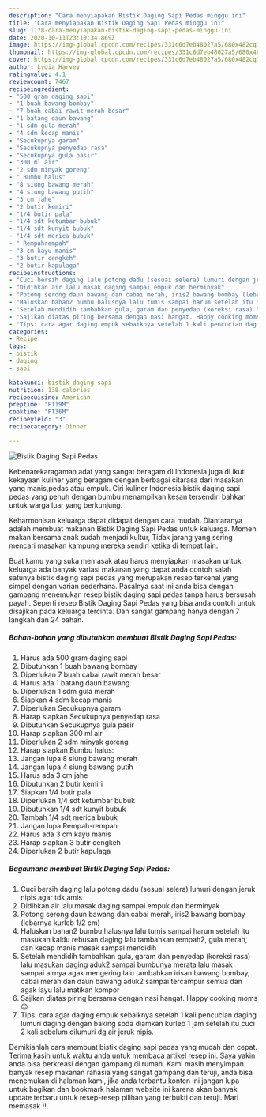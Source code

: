 ```yaml
---
description: "Cara menyiapakan Bistik Daging Sapi Pedas minggu ini"
title: "Cara menyiapakan Bistik Daging Sapi Pedas minggu ini"
slug: 1178-cara-menyiapakan-bistik-daging-sapi-pedas-minggu-ini
date: 2020-10-11T23:10:34.869Z
image: https://img-global.cpcdn.com/recipes/331c6d7eb48027a5/680x482cq70/bistik-daging-sapi-pedas-foto-resep-utama.jpg
thumbnail: https://img-global.cpcdn.com/recipes/331c6d7eb48027a5/680x482cq70/bistik-daging-sapi-pedas-foto-resep-utama.jpg
cover: https://img-global.cpcdn.com/recipes/331c6d7eb48027a5/680x482cq70/bistik-daging-sapi-pedas-foto-resep-utama.jpg
author: Lydia Harvey
ratingvalue: 4.1
reviewcount: 7467
recipeingredient:
- "500 gram daging sapi"
- "1 buah bawang bombay"
- "7 buah cabai rawit merah besar"
- "1 batang daun bawang"
- "1 sdm gula merah"
- "4 sdm kecap manis"
- "Secukupnya garam"
- "Secukupnya penyedap rasa"
- "Secukupnya gula pasir"
- "300 ml air"
- "2 sdm minyak goreng"
- " Bumbu halus"
- "8 siung bawang merah"
- "4 siung bawang putih"
- "3 cm jahe"
- "2 butir kemiri"
- "1/4 butir pala"
- "1/4 sdt ketumbar bubuk"
- "1/4 sdt kunyit bubuk"
- "1/4 sdt merica bubuk"
- " Rempahrempah"
- "3 cm kayu manis"
- "3 butir cengkeh"
- "2 butir kapulaga"
recipeinstructions:
- "Cuci bersih daging lalu potong dadu (sesuai selera) lumuri dengan jeruk nipis agar tdk amis"
- "Didihkan air lalu masak daging sampai empuk dan berminyak"
- "Potong serong daun bawang dan cabai merah, iris2 bawang bombay (lebarnya kurleb 1/2 cm)"
- "Haluskan bahan2 bumbu halusnya lalu tumis sampai harum setelah itu masukan kaldu rebusan daging lalu tambahkan rempah2, gula merah, dan kecap manis masak sampai mendidih"
- "Setelah mendidih tambahkan gula, garam dan penyedap (koreksi rasa) lalu masukan daging aduk2 sampai bumbunya merata lalu masak sampai airnya agak mengering lalu tambahkan irisan bawang bombay, cabai merah dan daun bawang aduk2 sampai tercampur semua dan agak layu lalu matikan kompor"
- "Sajikan diatas piring bersama dengan nasi hangat. Happy cooking moms 😉"
- "Tips: cara agar daging empuk sebaiknya setelah 1 kali pencucian daging lumuri daging dengan baking soda diamkan kurleb 1 jam setelah itu cuci 2 kali sebelum dilumuri dg air jeruk nipis."
categories:
- Recipe
tags:
- bistik
- daging
- sapi

katakunci: bistik daging sapi 
nutrition: 138 calories
recipecuisine: American
preptime: "PT19M"
cooktime: "PT36M"
recipeyield: "3"
recipecategory: Dinner

---
```



![Bistik Daging Sapi Pedas](https://img-global.cpcdn.com/recipes/331c6d7eb48027a5/680x482cq70/bistik-daging-sapi-pedas-foto-resep-utama.jpg)

Kebenarekaragaman adat yang sangat beragam di Indonesia juga di ikuti kekayaan kuliner yang beragam dengan berbagai citarasa dari masakan yang manis,pedas atau empuk. Ciri kuliner Indonesia bistik daging sapi pedas yang penuh dengan bumbu menampilkan kesan tersendiri bahkan untuk warga luar yang berkunjung.




Keharmonisan keluarga dapat didapat dengan cara mudah. Diantaranya adalah membuat makanan Bistik Daging Sapi Pedas untuk keluarga. Momen makan bersama anak sudah menjadi kultur, Tidak jarang yang sering mencari masakan kampung mereka sendiri ketika di tempat lain.

Buat kamu yang suka memasak atau harus menyiapkan masakan untuk keluarga ada banyak variasi makanan yang dapat anda contoh salah satunya bistik daging sapi pedas yang merupakan resep terkenal yang simpel dengan varian sederhana. Pasalnya saat ini anda bisa dengan gampang menemukan resep bistik daging sapi pedas tanpa harus bersusah payah.
Seperti resep Bistik Daging Sapi Pedas yang bisa anda contoh untuk disajikan pada keluarga tercinta. Dan sangat gampang hanya dengan 7 langkah dan 24 bahan.


<!--inarticleads1-->

##### Bahan-bahan yang dibutuhkan membuat Bistik Daging Sapi Pedas:

1. Harus ada 500 gram daging sapi
1. Dibutuhkan 1 buah bawang bombay
1. Diperlukan 7 buah cabai rawit merah besar
1. Harus ada 1 batang daun bawang
1. Diperlukan 1 sdm gula merah
1. Siapkan 4 sdm kecap manis
1. Diperlukan Secukupnya garam
1. Harap siapkan Secukupnya penyedap rasa
1. Dibutuhkan Secukupnya gula pasir
1. Harap siapkan 300 ml air
1. Diperlukan 2 sdm minyak goreng
1. Harap siapkan  Bumbu halus:
1. Jangan lupa 8 siung bawang merah
1. Jangan lupa 4 siung bawang putih
1. Harus ada 3 cm jahe
1. Dibutuhkan 2 butir kemiri
1. Siapkan 1/4 butir pala
1. Diperlukan 1/4 sdt ketumbar bubuk
1. Dibutuhkan 1/4 sdt kunyit bubuk
1. Tambah 1/4 sdt merica bubuk
1. Jangan lupa  Rempah-rempah:
1. Harus ada 3 cm kayu manis
1. Harap siapkan 3 butir cengkeh
1. Diperlukan 2 butir kapulaga




<!--inarticleads2-->

##### Bagaimana membuat  Bistik Daging Sapi Pedas:

1. Cuci bersih daging lalu potong dadu (sesuai selera) lumuri dengan jeruk nipis agar tdk amis
1. Didihkan air lalu masak daging sampai empuk dan berminyak
1. Potong serong daun bawang dan cabai merah, iris2 bawang bombay (lebarnya kurleb 1/2 cm)
1. Haluskan bahan2 bumbu halusnya lalu tumis sampai harum setelah itu masukan kaldu rebusan daging lalu tambahkan rempah2, gula merah, dan kecap manis masak sampai mendidih
1. Setelah mendidih tambahkan gula, garam dan penyedap (koreksi rasa) lalu masukan daging aduk2 sampai bumbunya merata lalu masak sampai airnya agak mengering lalu tambahkan irisan bawang bombay, cabai merah dan daun bawang aduk2 sampai tercampur semua dan agak layu lalu matikan kompor
1. Sajikan diatas piring bersama dengan nasi hangat. Happy cooking moms 😉
1. Tips: cara agar daging empuk sebaiknya setelah 1 kali pencucian daging lumuri daging dengan baking soda diamkan kurleb 1 jam setelah itu cuci 2 kali sebelum dilumuri dg air jeruk nipis.




Demikianlah cara membuat bistik daging sapi pedas yang mudah dan cepat. Terima kasih untuk waktu anda untuk membaca artikel resep ini. Saya yakin anda bisa berkreasi dengan gampang di rumah. Kami masih menyimpan banyak resep makanan rahasia yang sangat gampang dan teruji, anda bisa menemukan di halaman kami, jika anda terbantu konten ini jangan lupa untuk bagikan dan bookmark halaman website ini karena akan banyak update terbaru untuk resep-resep pilihan yang terbukti dan teruji. Mari memasak !!. 
